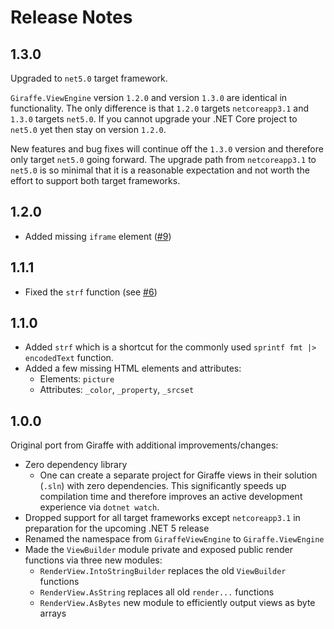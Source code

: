 Release Notes
=============

## 1.3.0

Upgraded to `net5.0` target framework.

`Giraffe.ViewEngine` version `1.2.0` and version `1.3.0` are identical in functionality. The only difference is that `1.2.0` targets `netcoreapp3.1` and `1.3.0` targets `net5.0`. If you cannot upgrade your .NET Core project to `net5.0` yet then stay on version `1.2.0`.

New features and bug fixes will continue off the `1.3.0` version and therefore only target `net5.0` going forward. The upgrade path from `netcoreapp3.1` to `net5.0` is so minimal that it is a reasonable expectation and not worth the effort to support both target frameworks.

## 1.2.0

- Added missing `iframe` element ([#9](https://github.com/giraffe-fsharp/Giraffe.ViewEngine/issues/9))

## 1.1.1

- Fixed the `strf` function (see [#6](https://github.com/giraffe-fsharp/Giraffe.ViewEngine/issues/6))

## 1.1.0

- Added `strf` which is a shortcut for the commonly used `sprintf fmt |> encodedText` function.
- Added a few missing HTML elements and attributes:
    - Elements: `picture`
    - Attributes: `_color`, `_property`, `_srcset`

## 1.0.0

Original port from Giraffe with additional improvements/changes:

- Zero dependency library
    - One can create a separate project for Giraffe views in their solution (`.sln`) with zero dependencies. This significantly speeds up compilation time and therefore improves an active development experience via `dotnet watch`.
- Dropped support for all target frameworks except `netcoreapp3.1` in preparation for the upcoming .NET 5 release
- Renamed the namespace from `GiraffeViewEngine` to `Giraffe.ViewEngine`
- Made the `ViewBuilder` module private and exposed public render functions via three new modules:
    - `RenderView.IntoStringBuilder` replaces the old `ViewBuilder` functions
    - `RenderView.AsString` replaces all old `render...` functions
    - `RenderView.AsBytes` new module to efficiently output views as byte arrays